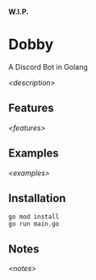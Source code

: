 **W.I.P.**

# Dobby
A Discord Bot in Golang

*\<description>*

## Features

*\<features>*

## Examples

*\<examples>*

## Installation

```
go mod install
go run main.go
``` 

## Notes

*\<notes>*
